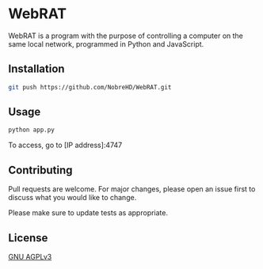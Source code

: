 # WebRAT

WebRAT is a program with the purpose of controlling a computer on the same local network, programmed in Python and JavaScript.

## Installation

```bash
git push https://github.com/NobreHD/WebRAT.git
```

## Usage

```bash
python app.py
```

To access, go to [IP address]:4747

## Contributing
Pull requests are welcome. For major changes, please open an issue first to discuss what you would like to change.

Please make sure to update tests as appropriate.

## License
[GNU AGPLv3](https://choosealicense.com/licenses/agpl-3.0/)
